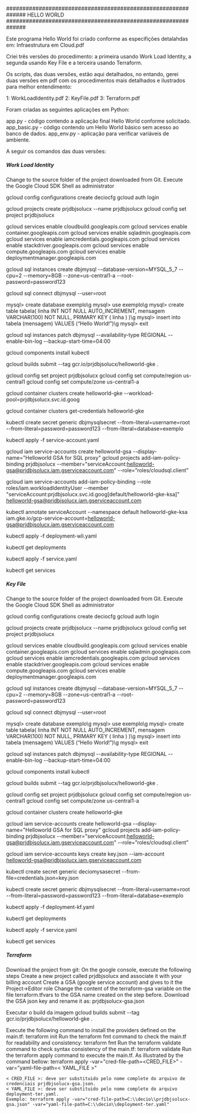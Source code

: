 ##############################################################     HELLO WORLD     ##############################################################

Este programa Hello World foi criado conforme as especifições detalahdas em: Infraestrutura em Cloud.pdf

Criei três versões do procedimento: a primeira usando Work Load Identity, a segunda
usando Key File e a terceira usando Terraform.

Os scripts, das duas versões, estão aqui detalhados, no entando, gerei duas versões em pdf com os
procedimentos mais detalhados e ilustrados para melhor entendimento:

1: WorkLoadIdentity.pdf
2: KeyFile.pdf
3: Terraform.pdf

Foram criadas as seguintes aplicações em Python:

app.py - código contendo a aplicação final Hello World conforme solicitado.
app_basic.py - código contendo um Hello World básico sem acesso ao banco de dados.
app_env.py - aplicação para verificar variáveis de ambiente.

A seguir os comandos das duas versões:

#####     Work Load Identity ###################################################################################################################

Change to the source folder of the project downloaded from Git.
Execute the Google Cloud SDK Shell as administrator

gcloud config configurations create deciocfg
gcloud auth login

gcloud projects create prjdbjsolucx --name prjdbjsolucx
gcloud config set project prjdbjsolucx

gcloud services enable cloudbuild.googleapis.com
gcloud services enable container.googleapis.com
gcloud services enable sqladmin.googleapis.com
gcloud services enable iamcredentials.googleapis.com
gcloud services enable stackdriver.googleapis.com
gcloud services enable compute.googleapis.com
gcloud services enable deploymentmanager.googleapis.com

gcloud sql instances create dbjmysql --database-version=MYSQL_5_7 --cpu=2 --memory=8GB  --zone=us-central1-a --root-password=password123

gcloud sql connect dbjmysql --user=root

mysql> create database exemplo\g
mysql> use exemplo\g
mysql>  	create table tabela(
   	linha INT NOT NULL AUTO_INCREMENT,
   	mensagem VARCHAR(100) NOT NULL,
   	PRIMARY KEY ( linha )
		)\g
mysql> insert into tabela (mensagem) VALUES (“Hello World!”)\g
mysql> exit

gcloud sql instances patch dbjmysql --availability-type REGIONAL --enable-bin-log --backup-start-time=04:00

gcloud components install kubectl

gcloud builds submit --tag gcr.io/prjdbjsolucx/helloworld-gke .

gcloud config set project prjdbjsolucx
gcloud config set compute/region us-central1
gcloud config set compute/zone  us-central1-a

gcloud container clusters create helloworld-gke --workload-pool=prjdbjsolucx.svc.id.goog

gcloud container clusters get-credentials helloworld-gke

kubectl create secret generic dbjmysqlsecret --from-literal=username=root --from-literal=password=password123 --from-literal=database=exemplo

kubectl apply -f service-account.yaml

gcloud iam service-accounts create helloworld-gsa --display-name="Helloworld GSA  for SQL proxy" 
gcloud projects add-iam-policy-binding prjdbjsolucx --member="serviceAccount:helloworld-gsa@prjdbjsolucx.iam.gserviceaccount.com" --role=”roles/cloudsql.client”

gcloud iam service-accounts add-iam-policy-binding --role roles/iam.workloadIdentityUser --member "serviceAccount:prjdbjsolucx.svc.id.goog[default/helloworld-gke-ksa]" helloworld-gsa@prjdbjsolucx.iam.gserviceaccount.com

kubectl annotate serviceAccount --namespace default helloworld-gke-ksa iam.gke.io/gcp-service-account=helloworld-gsa@prjdbjsolucx.iam.gserviceaccount.com

kubectl apply -f deployment-wli.yaml

kubectl get deployments

kubectl apply -f service.yaml

kubectl get services


#####     Key File           ###################################################################################################################


Change to the source folder of the project downloaded from Git.
Execute the Google Cloud SDK Shell as administrator

gcloud config configurations create deciocfg
gcloud auth login

gcloud projects create prjdbjsolucx --name prjdbjsolucx
gcloud config set project prjdbjsolucx

gcloud services enable cloudbuild.googleapis.com
gcloud services enable container.googleapis.com
gcloud services enable sqladmin.googleapis.com
gcloud services enable iamcredentials.googleapis.com
gcloud services enable stackdriver.googleapis.com
gcloud services enable compute.googleapis.com
gcloud services enable deploymentmanager.googleapis.com

gcloud sql instances create dbjmysql --database-version=MYSQL_5_7 --cpu=2 --memory=8GB  --zone=us-central1-a --root-password=password123

gcloud sql connect dbjmysql --user=root

mysql> create database exemplo\g
mysql> use exemplo\g
mysql>  	create table tabela(
   	linha INT NOT NULL AUTO_INCREMENT,
   	mensagem VARCHAR(100) NOT NULL,
   	PRIMARY KEY ( linha )
		)\g
mysql> insert into tabela (mensagem) VALUES (“Hello World!”)\g
mysql> exit

gcloud sql instances patch dbjmysql --availability-type REGIONAL --enable-bin-log --backup-start-time=04:00

gcloud components install kubectl

gcloud builds submit --tag gcr.io/prjdbjsolucx/helloworld-gke .

gcloud config set project prjdbjsolucx
gcloud config set compute/region us-central1
gcloud config set compute/zone  us-central1-a

gcloud container clusters create helloworld-gke 

gcloud iam service-accounts create helloworld-gsa --display-name="Helloworld GSA  for SQL proxy" 
gcloud projects add-iam-policy-binding prjdbjsolucx --member="serviceAccount:helloworld-gsa@prjdbjsolucx.iam.gserviceaccount.com" --role=”roles/cloudsql.client”

gcloud iam service-accounts keys create key.json --iam-account helloworld-gsa@prjdbjsolucx.iam.gserviceaccount.com 

kubectl create secret generic deciomysasecret --from-file=credentials.json=key.json

kubectl create secret generic dbjmysqlsecret --from-literal=username=root --from-literal=password=password123 --from-literal=database=exemplo

kubectl apply -f deployment-kf.yaml

kubectl get deployments

kubectl apply -f service.yaml

kubectl get services


#####     Terraform  ###################################################################################################################

Download the project from git: 
On the google console, execute the following steps
	Create a new project called prjdbjsolucx and associate it with your billing account
	Create a GSA (google service account) and gives to it the Project->Editor role
	Change the content of the terraform-gsa variable on the file terraform.tfvars to the GSA name created on the step before.
	Download the GSA json key and rename it as: prjdbjsolucx-gsa.json 

Executar o build da imagem
	gcloud builds submit --tag gcr.io/prjdbjsolucx/helloworld-gke .

Execute the following command to install the providers defined on the main.tf:
	terraform init
Run the terraform fmt command to check the main.tf for readability and consistency:
	terraform fmt
Run the terraform validate command to check syntax consistency of the main.tf:
	terraform validate
Run the terraform apply command to execute the main.tf. As illustrated by the command bellow:
	terraform apply -var="cred-file-path=<CRED_FILE>" -var="yaml-file-path=< YAML_FILE >"

	< CRED_FILE >: deve ser substituido pelo nome complete do arquivo de credenciais prjdbjsolucx-gsa.json. 
	< YAML_FILE >: deve ser substituido pelo nome complete do arquivo deployment-ter.yaml. 
	Exemplo: terraform apply -var="cred-file-path=C:\\decio\\prjdbjsolucx-gsa.json" -var="yaml-file-path=C:\\decio\\deployment-ter.yaml"




